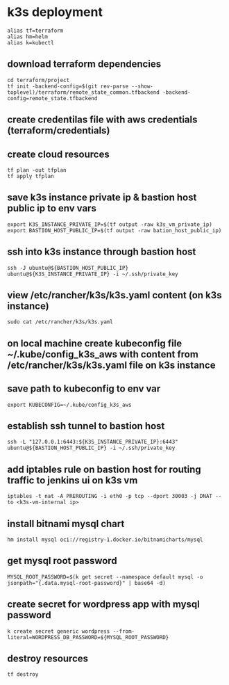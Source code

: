 # k3s deployment

```console
alias tf=terraform
alias hm=helm
alias k=kubectl
```
## download terraform dependencies
```console
cd terraform/project
tf init -backend-config=$(git rev-parse --show-toplevel)/terraform/remote_state_common.tfbackend -backend-config=remote_state.tfbackend
```

## create credentilas file with aws credentials (terraform/credentials)

## create cloud resources
```console
tf plan -out tfplan
tf apply tfplan
```

## save k3s instance private ip & bastion host public ip to env vars
```console
export K3S_INSTANCE_PRIVATE_IP=$(tf output -raw k3s_vm_private_ip)
export BASTION_HOST_PUBLIC_IP=$(tf output -raw bation_host_public_ip)
```

## ssh into k3s instance through bastion host
```console
ssh -J ubuntu@${BASTION_HOST_PUBLIC_IP} ubuntu@${K3S_INSTANCE_PRIVATE_IP} -i ~/.ssh/private_key
```
## view /etc/rancher/k3s/k3s.yaml content (on k3s instance)
```console
sudo cat /etc/rancher/k3s/k3s.yaml
```

## on local machine create kubeconfig file ~/.kube/config_k3s_aws with content from /etc/rancher/k3s/k3s.yaml file on k3s instance

## save path to kubeconfig to env var
```console
export KUBECONFIG=~/.kube/config_k3s_aws
```

## establish ssh tunnel to bastion host
```console
ssh -L "127.0.0.1:6443:${K3S_INSTANCE_PRIVATE_IP}:6443" ubuntu@${BASTION_HOST_PUBLIC_IP} -i ~/.ssh/private_key
```

## add iptables rule on bastion host for routing traffic to jenkins ui on k3s vm
```console
iptables -t nat -A PREROUTING -i eth0 -p tcp --dport 30003 -j DNAT --to <k3s-vm-internal ip>
```

## install bitnami mysql chart
```console
hm install mysql oci://registry-1.docker.io/bitnamicharts/mysql
```

## get mysql root password
```console
MYSQL_ROOT_PASSWORD=$(k get secret --namespace default mysql -o jsonpath="{.data.mysql-root-password}" | base64 -d)
```

## create secret for wordpress app with mysql password
```console
k create secret generic wordpress --from-literal=WORDPRESS_DB_PASSWORD=${MYSQL_ROOT_PASSWORD}
```

## destroy resources
```console
tf destroy
```
